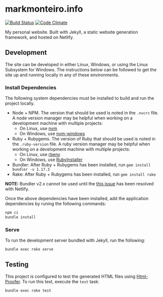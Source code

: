 # markmonteiro.info

[![Build Status](https://travis-ci.org/mark-monteiro/markmonteiro.info.svg)](https://travis-ci.org/mark-monteiro/markmonteiro.info)
[![Code Climate](https://codeclimate.com/github/mark-monteiro/markmonteiro.info/badges/gpa.svg)](https://codeclimate.com/github/mark-monteiro/markmonteiro.info)

My personal website. Built with Jekyll, a static website generation framework,
and hosted on Netlify.

## Development

The site can be developed in either Linux, Windows, or using the Linux Subsystem
for Windows. The instructions below can be followed to get the site up and
running locally in any of these environments.

### Install Dependencies

The following system dependencies must be installed to build and run the project
locally.

- Node + NPM. The version that should be used is noted in the `.nvcrc` file. A
  node version manager may be helpful when working on a development machine with
  multiple projects:
  - On Linux, use [nvm](https://github.com/nvm-sh/nvm)
  - On Windows, use [nvm-windows](https://github.com/coreybutler/nvm-windows)
- Ruby + Rubygems. The version of Ruby that should be used is noted in the
  `.ruby-version` file. A ruby version manager may be helpful when working on a
  development machine with multiple projects:
  - On Linux, use [rbenv](https://github.com/rbenv/rbenv)
  - On Windows, use [RubyInstaller](https://rubyinstaller.org/)
- Bundler: After Ruby + Rubygems has been installed, run
  `gem install bundler -v 1.17.3`
- Rake: After Ruby + Rubygems has been installed, run `gem install rake`

**NOTE:** Bundler v2.x cannot be used until the
[this issue](https://github.com/netlify/build-image/issues/250) has been
resolved with Netlify.

Once the above dependencies have been installed, add the application
dependencies by runing the following commands:

```bash
npm ci
bundle install
```

### Serve

To run the development server bundled with Jekyll, run the following:

```bash
bundle exec rake serve
```

## Testing

This project is configured to test the generated HTML files using
[Html-Proofer](https://github.com/gjtorikian/html-proofer). To run this test,
execute the `test` task:

```bash
bundle exec rake test
```
